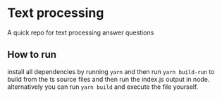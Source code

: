 # Text processing

A quick repo for text processing answer questions

## How to run

install all dependencies by running `yarn` and then run `yarn build-run` to build from the ts source files and then run the index.js output in node. alternatively you can run `yarn build` and execute the file yourself.
